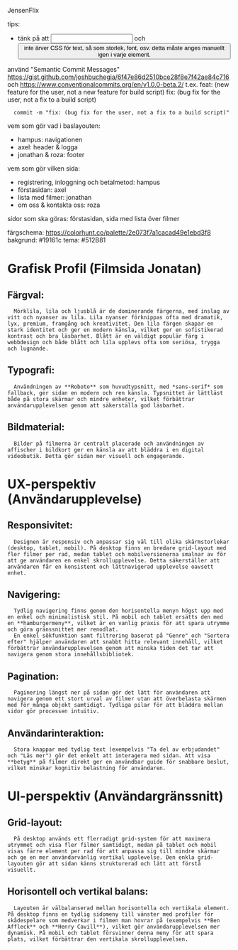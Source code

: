 JensenFlix

tips:
- tänk på att <input> och <button> inte ärver CSS för text, så som storlek, font, osv. detta måste anges manuellt igen i varje element.

använd "Semantic Commit Messages"
https://gist.github.com/joshbuchegia/6f47e86d2510bce28f8e7f42ae84c716 och https://www.conventionalcommits.org/en/v1.0.0-beta.2/ 
t.ex. feat: (new feature for the user, not a new feature for build script)
      fix: (bug fix for the user, not a fix to a build script)

      commit -m "fix: (bug fix for the user, not a fix to a build script)"

vem som gör vad i baslayouten:
- hampus: navigationen
- axel: header & logga
- jonathan & roza: footer

vem som gör vilken sida: 
- registrering, inloggning och betalmetod: hampus
- förstasidan: axel
- lista med filmer: jonathan
- om oss & kontakta oss: roza

sidor som ska göras: förstasidan, sida med lista över filmer

färgschema: https://colorhunt.co/palette/2e073f7a1cacad49e1ebd3f8
bakgrund: #19161c
tema: #512B81


# Grafisk Profil (Filmsida Jonatan)

## Färgval:
      Mörklila, lila och ljusblå är de dominerande färgerna, med inslag av vitt och nyanser av lila. Lila nyanser förknippas ofta med dramatik, lyx, premium, framgång och kreativitet. Den lila färgen skapar en stark identitet och ger en modern känsla, vilket ger en sofistikerad kontrast och bra läsbarhet. Blått är en väldigt populär färg i webbdesign och både blått och lila upplevs ofta som seriösa, trygga och lugnande.

## Typografi:
      Användningen av **Roboto** som huvudtypsnitt, med *sans-serif* som fallback, ger sidan en modern och ren känsla. Typsnittet är lättläst både på stora skärmar och mindre enheter, vilket förbättrar användarupplevelsen genom att säkerställa god läsbarhet.

## Bildmaterial:
      Bilder på filmerna är centralt placerade och användningen av affischer i bildkort ger en känsla av att bläddra i en digital videobutik. Detta gör sidan mer visuell och engagerande.

# UX-perspektiv (Användarupplevelse)

## Responsivitet:
      Designen är responsiv och anpassar sig väl till olika skärmstorlekar (desktop, tablet, mobil). På desktop finns en bredare grid-layout med fler filmer per rad, medan tablet och mobilversionerna smalnar av för att ge användaren en enkel skrollupplevelse. Detta säkerställer att användaren får en konsistent och lättnavigerad upplevelse oavsett enhet.

## Navigering:
      Tydlig navigering finns genom den horisontella menyn högst upp med en enkel och minimalistisk stil. På mobil och tablet ersätts den med en **hamburgermeny**, vilket är en vanlig praxis för att spara utrymme och göra gränssnittet mer renodlat.  
      En enkel sökfunktion samt filtrering baserat på "Genre" och "Sortera efter" hjälper användaren att snabbt hitta relevant innehåll, vilket förbättrar användarupplevelsen genom att minska tiden det tar att navigera genom stora innehållsbibliotek.

## Pagination:
      Paginering längst ner på sidan gör det lätt för användaren att navigera genom ett stort urval av filmer utan att överbelasta skärmen med för många objekt samtidigt. Tydliga pilar för att bläddra mellan sidor gör processen intuitiv.

## Användarinteraktion:
      Stora knappar med tydlig text (exempelvis "Ta del av erbjudandet" och "Läs mer") gör det enkelt att interagera med sidan. Att visa **betyg** på filmer direkt ger en användbar guide för snabbare beslut, vilket minskar kognitiv belastning för användaren.

# UI-perspektiv (Användargränssnitt)

## Grid-layout:
      På desktop används ett flerradigt grid-system för att maximera utrymmet och visa fler filmer samtidigt, medan på tablet och mobil visas färre element per rad för att anpassa sig till mindre skärmar och ge en mer användarvänlig vertikal upplevelse. Den enkla grid-layouten gör att sidan känns strukturerad och lätt att förstå visuellt.

## Horisontell och vertikal balans:
      Layouten är välbalanserad mellan horisontella och vertikala element. På desktop finns en tydlig sidomeny till vänster med profiler för skådespelare som medverkar i filmen man hovrar på (exempelvis **Ben Affleck** och **Henry Cavill**), vilket gör användarupplevelsen mer dynamisk. På mobil och tablet försvinner denna meny för att spara plats, vilket förbättrar den vertikala skrollupplevelsen.

